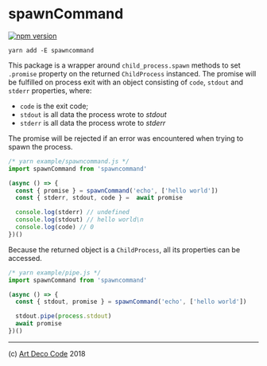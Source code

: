 # spawnCommand

[![npm version](https://badge.fury.io/js/spawncommand.svg)](https://badge.fury.io/js/spawncommand)

```
yarn add -E spawncommand
```

This package is a wrapper around `child_process.spawn` methods to set `.promise` property on the returned `ChildProcess` instanced. The promise will be fulfilled on process exit with an object consisting of `code`, `stdout` and `stderr` properties, where:

- `code` is the exit code;
- `stdout` is all data the process wrote to _stdout_
- `stderr` is all data the process wrote to _stderr_

The promise will be rejected if an error was encountered when trying to spawn the process.

```js
/* yarn example/spawncommand.js */
import spawnCommand from 'spawncommand'

(async () => {
  const { promise } = spawnCommand('echo', ['hello world'])
  const { stderr, stdout, code } =  await promise

  console.log(stderr) // undefined
  console.log(stdout) // hello world\n
  console.log(code) // 0
})()
```

Because the returned object is a `ChildProcess`, all its properties can be accessed.

```js
/* yarn example/pipe.js */
import spawnCommand from 'spawncommand'

(async () => {
  const { stdout, promise } = spawnCommand('echo', ['hello world'])

  stdout.pipe(process.stdout)
  await promise
})()
```

---

(c) [Art Deco Code][1] 2018

[1]: https://artdeco.bz
